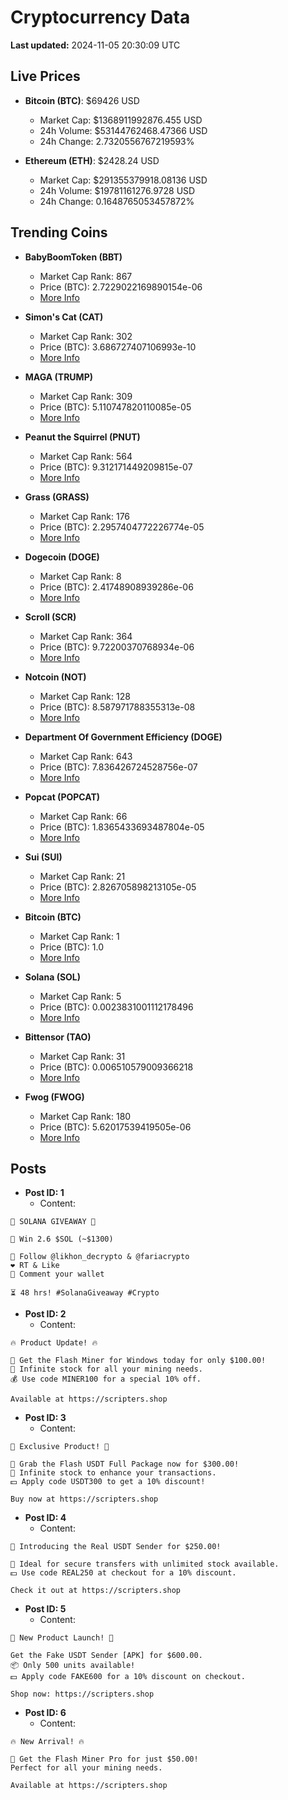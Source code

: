 # Cryptocurrency Data

**Last updated:** 2024-11-05 20:30:09 UTC

## Live Prices
- **Bitcoin (BTC)**: $69426 USD
  - Market Cap: $1368911992876.455 USD
  - 24h Volume: $53144762468.47366 USD
  - 24h Change: 2.7320556767219593%

- **Ethereum (ETH)**: $2428.24 USD
  - Market Cap: $291355379918.08136 USD
  - 24h Volume: $19781161276.9728 USD
  - 24h Change: 0.1648765053457872%

## Trending Coins
- **BabyBoomToken (BBT)**
  - Market Cap Rank: 867
  - Price (BTC): 2.7229022169890154e-06
  - [More Info](https://www.coingecko.com/en/coins/babyboomtoken)

- **Simon's Cat (CAT)**
  - Market Cap Rank: 302
  - Price (BTC): 3.686727407106993e-10
  - [More Info](https://www.coingecko.com/en/coins/simons-cat)

- **MAGA (TRUMP)**
  - Market Cap Rank: 309
  - Price (BTC): 5.110747820110085e-05
  - [More Info](https://www.coingecko.com/en/coins/maga)

- **Peanut the Squirrel (PNUT)**
  - Market Cap Rank: 564
  - Price (BTC): 9.312171449209815e-07
  - [More Info](https://www.coingecko.com/en/coins/peanut-the-squirrel)

- **Grass (GRASS)**
  - Market Cap Rank: 176
  - Price (BTC): 2.2957404772226774e-05
  - [More Info](https://www.coingecko.com/en/coins/grass)

- **Dogecoin (DOGE)**
  - Market Cap Rank: 8
  - Price (BTC): 2.41748908939286e-06
  - [More Info](https://www.coingecko.com/en/coins/dogecoin)

- **Scroll (SCR)**
  - Market Cap Rank: 364
  - Price (BTC): 9.72200370768934e-06
  - [More Info](https://www.coingecko.com/en/coins/scroll)

- **Notcoin (NOT)**
  - Market Cap Rank: 128
  - Price (BTC): 8.587971788355313e-08
  - [More Info](https://www.coingecko.com/en/coins/notcoin)

- **Department Of Government Efficiency (DOGE)**
  - Market Cap Rank: 643
  - Price (BTC): 7.836426724528756e-07
  - [More Info](https://www.coingecko.com/en/coins/department-of-government-efficiency)

- **Popcat (POPCAT)**
  - Market Cap Rank: 66
  - Price (BTC): 1.8365433693487804e-05
  - [More Info](https://www.coingecko.com/en/coins/popcat)

- **Sui (SUI)**
  - Market Cap Rank: 21
  - Price (BTC): 2.826705898213105e-05
  - [More Info](https://www.coingecko.com/en/coins/sui)

- **Bitcoin (BTC)**
  - Market Cap Rank: 1
  - Price (BTC): 1.0
  - [More Info](https://www.coingecko.com/en/coins/bitcoin)

- **Solana (SOL)**
  - Market Cap Rank: 5
  - Price (BTC): 0.0023831001112178496
  - [More Info](https://www.coingecko.com/en/coins/solana)

- **Bittensor (TAO)**
  - Market Cap Rank: 31
  - Price (BTC): 0.006510579009366218
  - [More Info](https://www.coingecko.com/en/coins/bittensor)

- **Fwog (FWOG)**
  - Market Cap Rank: 180
  - Price (BTC): 5.62017539419505e-06
  - [More Info](https://www.coingecko.com/en/coins/fwog)

## Posts
- **Post ID: 1**
  - Content:
```
🚀 SOLANA GIVEAWAY 🚀

🎁 Win 2.6 $SOL (~$1300)

🤝 Follow @likhon_decrypto & @fariacrypto
❤️ RT & Like
💬 Comment your wallet

⏳ 48 hrs! #SolanaGiveaway #Crypto
```

- **Post ID: 2**
  - Content:
```
🔥 Product Update! 🔥

🚀 Get the Flash Miner for Windows today for only $100.00!
🔋 Infinite stock for all your mining needs.
💰 Use code MINER100 for a special 10% off.

Available at https://scripters.shop
```

- **Post ID: 3**
  - Content:
```
🎁 Exclusive Product! 🎁

💸 Grab the Flash USDT Full Package now for $300.00!
🎉 Infinite stock to enhance your transactions.
💵 Apply code USDT300 to get a 10% discount!

Buy now at https://scripters.shop
```

- **Post ID: 4**
  - Content:
```
💎 Introducing the Real USDT Sender for $250.00!

💼 Ideal for secure transfers with unlimited stock available.
💵 Use code REAL250 at checkout for a 10% discount.

Check it out at https://scripters.shop
```

- **Post ID: 5**
  - Content:
```
🚀 New Product Launch! 🚀

Get the Fake USDT Sender [APK] for $600.00.
📦 Only 500 units available!
💵 Apply code FAKE600 for a 10% discount on checkout.

Shop now: https://scripters.shop
```

- **Post ID: 6**
  - Content:
```
🔥 New Arrival! 🔥

💸 Get the Flash Miner Pro for just $50.00!
Perfect for all your mining needs.

Available at https://scripters.shop
```

